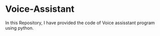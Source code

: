 # Voice-Assistant
In this Repository, I have provided the code of Voice assisstant program using python.
